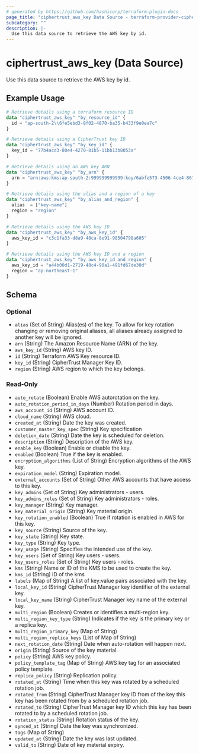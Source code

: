 ```yaml
---
# generated by https://github.com/hashicorp/terraform-plugin-docs
page_title: "ciphertrust_aws_key Data Source - terraform-provider-ciphertrust"
subcategory: ""
description: |-
  Use this data source to retrieve the AWS key by id.
---
```


# ciphertrust_aws_key (Data Source)

Use this data source to retrieve the AWS key by id.

## Example Usage

```terraform
# Retrieve details using a terraform resource ID
data "ciphertrust_aws_key" "by_resource_id" {
  id = "ap-south-2\\6fe5ebd3-8f02-4870-ba35-b433f9e0ea7c"
}

# Retrieve details using a CipherTrust key ID
data "ciphertrust_aws_key" "by_key_id" {
  key_id = "77b4acd3-80e4-4270-81b5-11bb13b8053a"
}

# Retrieve details using an AWS key ARN
data "ciphertrust_aws_key" "by_arn" {
  arn = "arn:aws:kms:ap-south-2:999999999999:key/6abfe573-4506-4ce4-8672-3af42f552d42"
}

# Retrieve details using the alias and a region of a key
data "ciphertrust_aws_key" "by_alias_and_region" {
  alias  = ["key-name"]
  region = "region"
}

# Retrieve details using the AWS key ID
data "ciphertrust_aws_key" "by_aws_key_id" {
  aws_key_id = "c3c1fa33-d8a9-48ca-8e91-98504798a605"
}

# Retrieve details using the AWS key ID and a region
data "ciphertrust_aws_key" "by_aws_key_id_and_region" {
  aws_key_id = "a44b00d1-2719-48c4-90a1-491fd67de30d"
  region = "ap-northeast-1"
}
```

<!-- schema generated by tfplugindocs -->
## Schema

### Optional

- `alias` (Set of String) Alias(es) of the key. To allow for key rotation changing or removing original aliases, all aliases already assigned to another key will be ignored.
- `arn` (String) The Amazon Resource Name (ARN) of the key.
- `aws_key_id` (String) AWS key ID.
- `id` (String) Terraform AWS Key resource ID.
- `key_id` (String) CipherTrust Manager Key ID.
- `region` (String) AWS region to which the key belongs.

### Read-Only

- `auto_rotate` (Boolean) Enable AWS autorotation on the key.
- `auto_rotation_period_in_days` (Number) Rotation period in days.
- `aws_account_id` (String) AWS account ID.
- `cloud_name` (String) AWS cloud.
- `created_at` (String) Date the key was created.
- `customer_master_key_spec` (String) Key specification
- `deletion_date` (String) Date the key is scheduled for deletion.
- `description` (String) Description of the AWS key.
- `enable_key` (Boolean) Enable or disable the key.
- `enabled` (Boolean) True if the key is enabled.
- `encryption_algorithms` (List of String) Encryption algorithms of the AWS key.
- `expiration_model` (String) Expiration model.
- `external_accounts` (Set of String) Other AWS accounts that have access to this key.
- `key_admins` (Set of String) Key administrators - users.
- `key_admins_roles` (Set of String) Key administrators - roles.
- `key_manager` (String) Key manager.
- `key_material_origin` (String) Key material origin.
- `key_rotation_enabled` (Boolean) True if rotation is enabled in AWS for this key.
- `key_source` (String) Source of the key.
- `key_state` (String) Key state.
- `key_type` (String) Key type.
- `key_usage` (String) Specifies the intended use of the key.
- `key_users` (Set of String) Key users - users.
- `key_users_roles` (Set of String) Key users - roles.
- `kms` (String) Name or ID of the KMS to be used to create the key.
- `kms_id` (String) ID of the kms
- `labels` (Map of String) A list of key:value pairs associated with the key.
- `local_key_id` (String) CipherTrust Manager key identifier of the external key.
- `local_key_name` (String) CipherTrust Manager key name of the external key.
- `multi_region` (Boolean) Creates or identifies a multi-region key.
- `multi_region_key_type` (String) Indicates if the key is the primary key or a replica key.
- `multi_region_primary_key` (Map of String)
- `multi_region_replica_keys` (List of Map of String)
- `next_rotation_date` (String) Date when auto-rotation will happen next.
- `origin` (String) Source of the key material.
- `policy` (String) AWS key policy.
- `policy_template_tag` (Map of String) AWS key tag for an associated policy template.
- `replica_policy` (String) Replication policy.
- `rotated_at` (String) Time when this key was rotated by a scheduled rotation job.
- `rotated_from` (String) CipherTrust Manager key ID from of the key this key has been rotated from by a scheduled rotation job.
- `rotated_to` (String) CipherTrust Manager key ID which this key has been rotated to by a scheduled rotation job.
- `rotation_status` (String) Rotation status of the key.
- `synced_at` (String) Date the key was synchronized.
- `tags` (Map of String)
- `updated_at` (String) Date the key was last updated.
- `valid_to` (String) Date of key material expiry.
